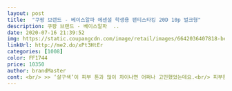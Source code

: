 ```yaml
---
layout: post 
title:  "쿠팡 브랜드 - 베이스알파 에센셜 학생용 팬티스타킹 20D 10p 벌크형" 
description: 쿠팡 브랜드 - 베이스알파  ..
date: 2020-07-16 21:39:52 
img: https://static.coupangcdn.com/image/retail/images/6642036407818-beeeb8d4-9069-4fe2-b62d-ff3c13136c97.jpg 
linkUrl: http://me2.do/xPt3HtEr 
categories: [1008] 
color: FF1744 
price: 10350 
author: brandMaster 
cont: <br/> >> ‘살구색’이 피부 톤과 많이 차이나면 어쩌나 고민했었는데요.<br/> 피부톤에 딱 잘 맞아서 만족합니다.<br/><br/>>> 다리가 비정상적으로 길지 않은 이상 평균적으로 잘 맞는, 기본 사이즈로 제품이 나온 듯합니다.<br/><br/>>> 사실 이 제품을 회사에도 두고 사용하려고 했는데, 서랍에 너저분하게 펼쳐져있는 것을 보고 안되겠다 싶더군요.<br/> 그래서 베이스알파에센셜에서 나온 개별포장 제품은 회사에 두고, 이 제품은 집에 놓고 사용하고 있습니다.<br/><br/>>> 손세탁했을 때 소재의 일어남이나 올 나감이 적었습니다.<br/><br/>>> 실제로 제품을 보니 기대했던 기본 컬러 스타킹이었습니다.<br/><br/>>> 실착용 했을 때 피부에 착착 감기는 느낌이 나쁘지 않더군요.<br/><br/> 장점<br/> 타 제품들에 비해 단가대비해서 품질이 더 좋음 <br/><br/> - 168cm인데, M<br/> -L사이즈를 신으니 다리 길이 짧지 않고 사이즈 잘 맞았습니다.<br/><br/><br/> - 가격 대비하여 소재가 촘촘하게 잘 짜여져 있다고 느꼈습니다.<br/><br/><br/> - 간혹 급하게 산 스타킹을 신었을 때, 피부가 가려운 경험이 있었는데, 베이스알파에센셜 스타킹은 그렇지 않아서 앞으로 잘 신을 것 같습니다.<br/><br/><br/> - 기본 살색 스타킹입니다.<br/><br/><br/> - 벌크로 들어있어서 집에서 놓고 사용하기 편합니다.<br/><br/>1.<br/> 부들부들함<br/>1.<br/> 제품 특징 ( 스타킹 소재, 패키지 등 )<br/> 
---
```

 